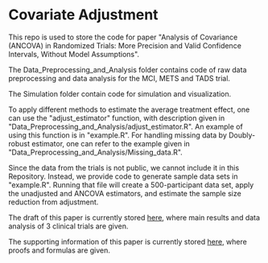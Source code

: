 # Covariate Adjustment
This repo is used to store the code for paper "Analysis of Covariance (ANCOVA) in Randomized Trials: More Precision and Valid Confidence Intervals, Without Model Assumptions".

The Data_Preprocessing_and_Analysis folder contains code of raw data preprocessing and data analysis for the MCI, METS and TADS trial.

The Simulation folder contain code for simulation and visualization.

To apply different methods to estimate the average treatment effect, one can use the "adjust_estimator" function, with description given in "Data_Preprocessing_and_Analysis/adjust_estimator.R". An example of using this function is in "example.R". For handling missing data by Doubly-robust estimator, one can refer to the example given in "Data_Preprocessing_and_Analysis/Missing_data.R". 

Since the data from the trials is not public, we cannot include it in this Repository. Instead, we provide code to generate sample data sets in "example.R". Running that file will create a 500-participant data set, apply the unadjusted and ANCOVA estimators, and estimate the sample size reduction from adjustment.

The draft of this paper is currently stored [here](https://biostats.bepress.com/jhubiostat/paper292/), where main results and data analysis of 3 clinical trials are given.

The supporting information of this paper is currently stored [here](http://people.csail.mit.edu/mrosenblum/ANCOVA.pdf), where proofs and formulas are given.
